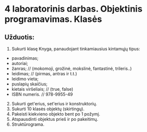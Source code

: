 4 laboratorinis darbas. Objektinis programavimas. Klasės
========================================================

Užduotis:
---------

1. Sukurti klasę Knyga, panaudojant tinkamiausius kintamųjų tipus:
- pavadinimas;
- autoriai;
- žanras; // (mokomoji, grožinė, mokslinė, fantastinė, trileris..)
- leidimas; // (pirmas, antras ir t.t.)
- leidimo vieta;
- puslapių skaičius;
- kietais viršeliais; // (true, false)
- ISBN numeris. // 978-9955-49
2. Sukurti get'erius, set'erius ir konstruktorių.
3. Sukurti 10 klasės objektų (skirtingų).
4. Pakeisti kiekvieno objekto bent po 1 požymį.
5. Atspausdinti objektus prieš ir po pakeitimų.
6. Struktūrograma.
